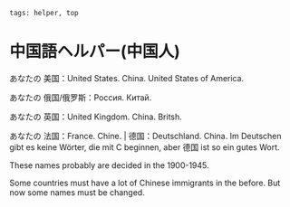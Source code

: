 ```
tags: helper, top
```

# 中国語ヘルパー(中国人)

あなたの 美国：United States. China. United States of America.

あなたの 俄国/俄罗斯：Россия. Китай.

あなたの 英国：United Kingdom. China. Britsh.

あなたの 法国：France. Chine. | 德国：Deutschland. China. Im Deutschen gibt es keine Wörter, die mit C beginnen, aber 德国 ist so ein gutes Wort.


These names probably are decided in the 1900-1945.

Some countries must have a lot of Chinese immigrants in the before. But now some names must be changed.
